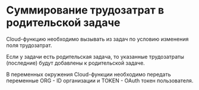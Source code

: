 # Суммирование трудозатрат в родительской задаче
Cloud-функцию необходимо вызывать из задач по условию изменения поля трудозатрат.

Если у задачи есть родительская задача, то указанные трудозатраты (последние) будут добавлены к родительской задаче.

В переменных окружения Cloud-функции необходимо передать переменные ORG - ID организации и TOKEN - OAuth токен пользователя.
